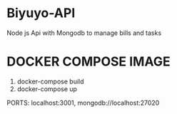 # Biyuyo-API
Node js Api with Mongodb to manage bills and tasks

# DOCKER COMPOSE IMAGE
1. docker-compose build
2. docker-compose up

PORTS:
localhost:3001,
mongodb://localhost:27020

